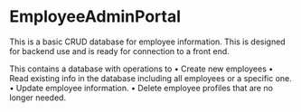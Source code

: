 # EmployeeAdminPortal

This is a basic CRUD database for employee information. This is designed for backend use and is ready for connection
to a front end.

This contains a database with operations to
• Create new employees
• Read existing info in the database including all employees or a specific one.
• Update employee information.
• Delete employee profiles that are no longer needed.
